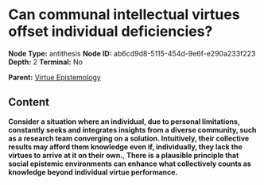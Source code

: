 # Can communal intellectual virtues offset individual deficiencies?

**Node Type:** antithesis
**Node ID:** ab6cd9d8-5115-454d-9e6f-e290a233f223
**Depth:** 2
**Terminal:** No

**Parent:** [Virtue Epistemology](virtue-epistemology.md)

## Content

**Consider a situation where an individual, due to personal limitations, constantly seeks and integrates insights from a diverse community, such as a research team converging on a solution. Intuitively, their collective results may afford them knowledge even if, individually, they lack the virtues to arrive at it on their own.**, **There is a plausible principle that social epistemic environments can enhance what collectively counts as knowledge beyond individual virtue performance.**
